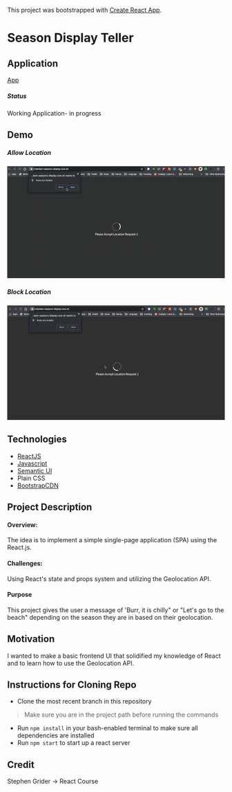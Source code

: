 This project was bootstrapped with [Create React App](https://github.com/facebook/create-react-app).

# Season Display Teller

## Application

[App](https://rclarkem-seasons-display.now.sh/)

##### Status

Working Application- in progress

## Demo

##### Allow Location 
![DemoGif1](https://github.com/rclarkem/WeatherApp/blob/master/public/2020-01-16%2002.06.27.gif)
##### Block Location 
![DemoGif2](https://github.com/rclarkem/WeatherApp/blob/master/public/2020-01-16%2003.05.16.gif)

## Technologies

- [ReactJS](https://reactjs.org/)
- [Javascript](https://developer.mozilla.org/en-US/docs/Web/JavaScript)
- [Semantic UI](https://semantic-ui.com/)
- Plain CSS
- [BootstrapCDN](https://getbootstrap.com/docs/4.3/getting-started/introduction/)


## Project Description

#### Overview:

The idea is to implement a simple single-page application (SPA) using the React.js.

#### Challenges:

Using React's state and props system and utilizing the Geolocation API.

#### Purpose

This project gives the user a message of 'Burr, it is chilly" or "Let's go to the beach" depending on the season they are in based on their geolocation.

## Motivation

I wanted to make a basic frontend UI that solidified my knowledge of React and to learn how to use the Geolocation API.

## Instructions for Cloning Repo

  - Clone the most recent branch in this repository
  > Make sure you are in the project path before running the commands
  - Run `npm install` in your bash-enabled terminal to make sure all dependencies are installed
  - Run `npm start` to start up a react server

## Credit

Stephen Grider -> React Course
